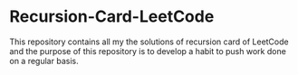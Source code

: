 # Recursion-Card-LeetCode
This repository contains all my the solutions of recursion card of LeetCode and the purpose of this repository is to develop a habit to push work done on a regular basis.
